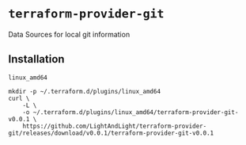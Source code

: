 # `terraform-provider-git`

Data Sources for local git information

## Installation

`linux_amd64`

```
mkdir -p ~/.terraform.d/plugins/linux_amd64
curl \
    -L \
    -o ~/.terraform.d/plugins/linux_amd64/terraform-provider-git-v0.0.1 \
    https://github.com/LightAndLight/terraform-provider-git/releases/download/v0.0.1/terraform-provider-git-v0.0.1
```
